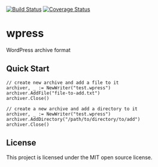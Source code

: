 [![Build Status](https://travis-ci.org/yani-/wpress.svg?branch=master)](https://travis-ci.org/yani-/wpress)
[![Coverage Status](https://coveralls.io/repos/yani-/wpress/badge.png?branch=master)](https://coveralls.io/r/yani-/wpress?branch=master)

# wpress

WordPress archive format

## Quick Start
```
// create new archive and add a file to it
archiver, _ := NewWriter("test.wpress")
archiver.AddFile("file-to-add.txt")
archiver.Close()

// create a new archive and add a directory to it
archiver, _ := NewWriter("test.wpress")
archiver.AddDirectory("/path/to/directory/to/add")
archiver.Close()
```

## License

This project is licensed under the MIT open source license.
